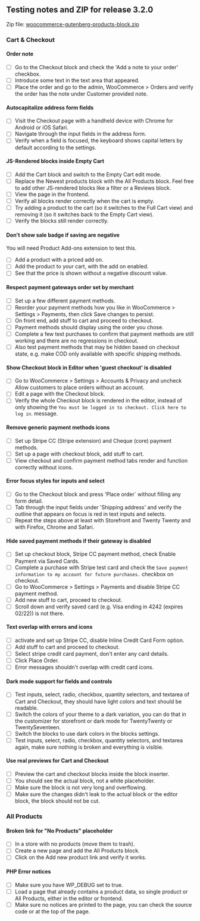 ## Testing notes and ZIP for release 3.2.0

Zip file: [woocommerce-gutenberg-products-block.zip]()

### Cart & Checkout   <!-- heading -->

#### Order note   <!-- heading -->

- [ ] Go to the Checkout block and check the 'Add a note to your order' checkbox.
- [ ] Introduce some text in the text area that appeared.
- [ ] Place the order and go to the admin, WooCommerce > Orders and verify the order has the note under Customer provided note.

#### Autocapitalize address form fields   <!-- heading -->

- [ ] Visit the Checkout page with a handheld device with Chrome for Android or iOS Safari.
- [ ] Navigate through the input fields in the address form.
- [ ] Verify when a field is focused, the keyboard shows capital letters by default according to the settings.

#### JS-Rendered blocks inside Empty Cart   <!-- heading -->

- [ ] Add the Cart block and switch to the Empty Cart edit mode.
- [ ] Replace the Newest products block with the All Products block. Feel free to add other JS-rendered blocks like a filter or a Reviews block.
- [ ] View the page in the frontend.
- [ ] Verify all blocks render correctly when the cart is empty.
- [ ] Try adding a product to the cart (so it switches to the Full Cart view) and removing it (so it switches back to the Empty Cart view).
- [ ] Verify the blocks still render correctly.

#### Don't show sale badge if saving are negative   <!-- heading -->

You will need Product Add-ons extension to test this.   <!-- heading -->

- [ ] Add a product with a priced add on.
- [ ] Add the product to your cart, with the add on enabled.
- [ ] See that the price is shown without a negative discount value.

#### Respect payment gateways order set by merchant   <!-- heading -->

- [ ] Set up a few different payment methods.
- [ ] Reorder your payment methods how you like in WooCommerce > Settings > Payments, then click Save changes to persist.
- [ ] On front end, add stuff to cart and proceed to checkout.
- [ ] Payment methods should display using the order you chose.
- [ ] Complete a few test purchases to confirm that payment methods are still working and there are no regressions in checkout.
- [ ] Also test payment methods that may be hidden based on checkout state, e.g. make COD only available with specific shipping methods.

#### Show Checkout block in Editor when 'guest checkout' is disabled   <!-- heading -->

- [ ] Go to WooCommerce > Settings > Accounts & Privacy and uncheck Allow customers to place orders without an account.
- [ ] Edit a page with the Checkout block.
- [ ] Verify the whole Checkout block is rendered in the editor, instead of only showing the `You must be logged in to checkout. Click here to log in`. message.

#### Remove generic payment methods icons   <!-- heading -->

- [ ] Set up Stripe CC (Stripe extension) and Cheque (core) payment methods.
- [ ] Set up a page with checkout block, add stuff to cart.
- [ ] View checkout and confirm payment method tabs render and function correctly without icons.

#### Error focus styles for inputs and select   <!-- heading -->

- [ ] Go to the Checkout block and press 'Place order` without filling any form detail.
- [ ] Tab through the input fields under 'Shipping address' and verify the outline that appears on focus is red in text inputs and selects.
- [ ] Repeat the steps above at least with Storefront and Twenty Twenty and with Firefox, Chrome and Safari.

#### Hide saved payment methods if their gateway is disabled   <!-- heading -->

- [ ] Set up checkout block, Stripe CC payment method, check Enable Payment via Saved Cards.
- [ ] Complete a purchase with Stripe test card and check the `Save payment information to my account for future purchases.` checkbox on checkout.
- [ ] Go to WooCommerce > Settings > Payments and disable Stripe CC payment method.
- [ ] Add new stuff to cart, proceed to checkout.
- [ ] Scroll down and verify saved card (e.g. Visa ending in 4242 (expires 02/22)) is not there.

#### Text overlap with errors and icons   <!-- heading -->

- [ ] activate and set up Stripe CC, disable Inline Credit Card Form option.
- [ ] Add stuff to cart and proceed to checkout.
- [ ] Select stripe credit card payment, don't enter any card details.
- [ ] Click Place Order.
- [ ] Error messages shouldn't overlap with credit card icons.

#### Dark mode support for fields and controls   <!-- heading -->

- [ ] Test inputs, select, radio, checkbox, quantity selectors, and textarea of Cart and Checkout, they should have light colors and text should be readable.
- [ ] Switch the colors of your theme to a dark variation, you can do that in the customizer for storefront or dark mode for TwentyTwenty or TwentySeventeen.
- [ ] Switch the blocks to use dark colors in the blocks settings.
- [ ] Test inputs, select, radio, checkbox, quantity selectors, and textarea again, make sure nothing is broken and everything is visible.

#### Use real previews for Cart and Checkout   <!-- heading -->

- [ ] Preview the cart and checkout blocks inside the block inserter.
- [ ] You should see the actual block, not a white placeholder.
- [ ] Make sure the block is not very long and overflowing.
- [ ] Make sure the changes didn't leak to the actual block or the editor block, the block should not be cut.

### All Products   <!-- heading -->

#### Broken link for "No Products" placeholder

- [ ] In a store with no products (move them to trash).
- [ ] Create a new page and add the All Products block.
- [ ] Click on the Add new product link and verify it works.

#### PHP Error notices

- [ ] Make sure you have WP_DEBUG set to true.
- [ ] Load a page that already contains a product data, so single product or All Products, either in the editor or frontend.
- [ ] Make sure no notices are printed to the page, you can check the source code or at the top of the page.
